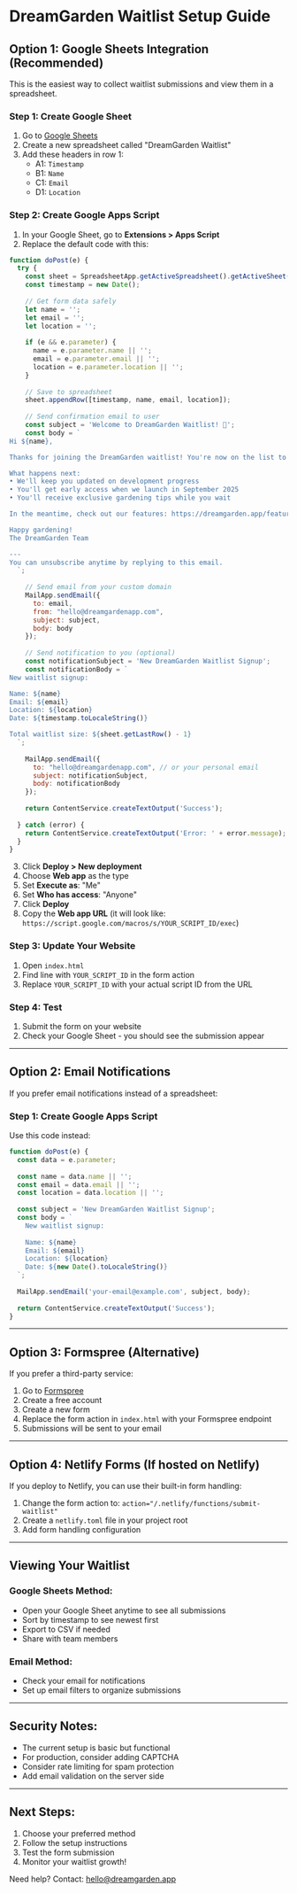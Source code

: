# DreamGarden Waitlist Setup Guide

## Option 1: Google Sheets Integration (Recommended)

This is the easiest way to collect waitlist submissions and view them in a spreadsheet.

### Step 1: Create Google Sheet
1. Go to [Google Sheets](https://sheets.google.com)
2. Create a new spreadsheet called "DreamGarden Waitlist"
3. Add these headers in row 1:
   - A1: `Timestamp`
   - B1: `Name`
   - C1: `Email`
   - D1: `Location`

### Step 2: Create Google Apps Script
1. In your Google Sheet, go to **Extensions > Apps Script**
2. Replace the default code with this:

```javascript
function doPost(e) {
  try {
    const sheet = SpreadsheetApp.getActiveSpreadsheet().getActiveSheet();
    const timestamp = new Date();
    
    // Get form data safely
    let name = '';
    let email = '';
    let location = '';
    
    if (e && e.parameter) {
      name = e.parameter.name || '';
      email = e.parameter.email || '';
      location = e.parameter.location || '';
    }
    
    // Save to spreadsheet
    sheet.appendRow([timestamp, name, email, location]);
    
    // Send confirmation email to user
    const subject = 'Welcome to DreamGarden Waitlist! 🌱';
    const body = `
Hi ${name},

Thanks for joining the DreamGarden waitlist! You're now on the list to be among the first to experience Australia's AI-powered gardening companion.

What happens next:
• We'll keep you updated on development progress
• You'll get early access when we launch in September 2025
• You'll receive exclusive gardening tips while you wait

In the meantime, check out our features: https://dreamgarden.app/features

Happy gardening!
The DreamGarden Team

---
You can unsubscribe anytime by replying to this email.
  `;
    
    // Send email from your custom domain
    MailApp.sendEmail({
      to: email,
      from: "hello@dreamgardenapp.com",
      subject: subject,
      body: body
    });
    
    // Send notification to you (optional)
    const notificationSubject = 'New DreamGarden Waitlist Signup';
    const notificationBody = `
New waitlist signup:

Name: ${name}
Email: ${email}
Location: ${location}
Date: ${timestamp.toLocaleString()}

Total waitlist size: ${sheet.getLastRow() - 1}
  `;
    
    MailApp.sendEmail({
      to: "hello@dreamgardenapp.com", // or your personal email
      subject: notificationSubject,
      body: notificationBody
    });
    
    return ContentService.createTextOutput('Success');
    
  } catch (error) {
    return ContentService.createTextOutput('Error: ' + error.message);
  }
}
```

3. Click **Deploy > New deployment**
4. Choose **Web app** as the type
5. Set **Execute as**: "Me"
6. Set **Who has access**: "Anyone"
7. Click **Deploy**
8. Copy the **Web app URL** (it will look like: `https://script.google.com/macros/s/YOUR_SCRIPT_ID/exec`)

### Step 3: Update Your Website
1. Open `index.html`
2. Find line with `YOUR_SCRIPT_ID` in the form action
3. Replace `YOUR_SCRIPT_ID` with your actual script ID from the URL

### Step 4: Test
1. Submit the form on your website
2. Check your Google Sheet - you should see the submission appear

---

## Option 2: Email Notifications

If you prefer email notifications instead of a spreadsheet:

### Step 1: Create Google Apps Script
Use this code instead:

```javascript
function doPost(e) {
  const data = e.parameter;
  
  const name = data.name || '';
  const email = data.email || '';
  const location = data.location || '';
  
  const subject = 'New DreamGarden Waitlist Signup';
  const body = `
    New waitlist signup:
    
    Name: ${name}
    Email: ${email}
    Location: ${location}
    Date: ${new Date().toLocaleString()}
  `;
  
  MailApp.sendEmail('your-email@example.com', subject, body);
  
  return ContentService.createTextOutput('Success');
}
```

---

## Option 3: Formspree (Alternative)

If you prefer a third-party service:

1. Go to [Formspree](https://formspree.io)
2. Create a free account
3. Create a new form
4. Replace the form action in `index.html` with your Formspree endpoint
5. Submissions will be sent to your email

---

## Option 4: Netlify Forms (If hosted on Netlify)

If you deploy to Netlify, you can use their built-in form handling:

1. Change the form action to: `action="/.netlify/functions/submit-waitlist"`
2. Create a `netlify.toml` file in your project root
3. Add form handling configuration

---

## Viewing Your Waitlist

### Google Sheets Method:
- Open your Google Sheet anytime to see all submissions
- Sort by timestamp to see newest first
- Export to CSV if needed
- Share with team members

### Email Method:
- Check your email for notifications
- Set up email filters to organize submissions

---

## Security Notes:
- The current setup is basic but functional
- For production, consider adding CAPTCHA
- Consider rate limiting for spam protection
- Add email validation on the server side

---

## Next Steps:
1. Choose your preferred method
2. Follow the setup instructions
3. Test the form submission
4. Monitor your waitlist growth!

Need help? Contact: hello@dreamgarden.app 